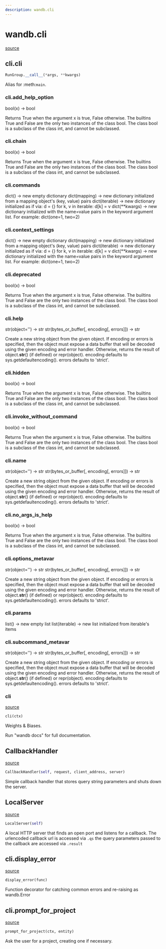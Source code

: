 ```yaml
---
description: wandb.cli
---
```


# wandb.cli
[source](https://github.com/wandb/client/blob/master/wandb/cli.py#L0)


## cli.cli
```python
RunGroup.__call__(*args, **kwargs)
```
Alias for :meth:`main`.

### cli.add_help_option
bool(x) -> bool

Returns True when the argument x is true, False otherwise.
The builtins True and False are the only two instances of the class bool.
The class bool is a subclass of the class int, and cannot be subclassed.

### cli.chain
bool(x) -> bool

Returns True when the argument x is true, False otherwise.
The builtins True and False are the only two instances of the class bool.
The class bool is a subclass of the class int, and cannot be subclassed.

### cli.commands
dict() -> new empty dictionary
dict(mapping) -> new dictionary initialized from a mapping object's
(key, value) pairs
dict(iterable) -> new dictionary initialized as if via:
d = {}
for k, v in iterable:
d[k] = v
dict(**kwargs) -> new dictionary initialized with the name=value pairs
in the keyword argument list.  For example:  dict(one=1, two=2)

### cli.context_settings
dict() -> new empty dictionary
dict(mapping) -> new dictionary initialized from a mapping object's
(key, value) pairs
dict(iterable) -> new dictionary initialized as if via:
d = {}
for k, v in iterable:
d[k] = v
dict(**kwargs) -> new dictionary initialized with the name=value pairs
in the keyword argument list.  For example:  dict(one=1, two=2)

### cli.deprecated
bool(x) -> bool

Returns True when the argument x is true, False otherwise.
The builtins True and False are the only two instances of the class bool.
The class bool is a subclass of the class int, and cannot be subclassed.

### cli.help
str(object='') -> str
str(bytes_or_buffer[, encoding[, errors]]) -> str

Create a new string object from the given object. If encoding or
errors is specified, then the object must expose a data buffer
that will be decoded using the given encoding and error handler.
Otherwise, returns the result of object.__str__() (if defined)
or repr(object).
encoding defaults to sys.getdefaultencoding().
errors defaults to 'strict'.

### cli.hidden
bool(x) -> bool

Returns True when the argument x is true, False otherwise.
The builtins True and False are the only two instances of the class bool.
The class bool is a subclass of the class int, and cannot be subclassed.

### cli.invoke_without_command
bool(x) -> bool

Returns True when the argument x is true, False otherwise.
The builtins True and False are the only two instances of the class bool.
The class bool is a subclass of the class int, and cannot be subclassed.

### cli.name
str(object='') -> str
str(bytes_or_buffer[, encoding[, errors]]) -> str

Create a new string object from the given object. If encoding or
errors is specified, then the object must expose a data buffer
that will be decoded using the given encoding and error handler.
Otherwise, returns the result of object.__str__() (if defined)
or repr(object).
encoding defaults to sys.getdefaultencoding().
errors defaults to 'strict'.

### cli.no_args_is_help
bool(x) -> bool

Returns True when the argument x is true, False otherwise.
The builtins True and False are the only two instances of the class bool.
The class bool is a subclass of the class int, and cannot be subclassed.

### cli.options_metavar
str(object='') -> str
str(bytes_or_buffer[, encoding[, errors]]) -> str

Create a new string object from the given object. If encoding or
errors is specified, then the object must expose a data buffer
that will be decoded using the given encoding and error handler.
Otherwise, returns the result of object.__str__() (if defined)
or repr(object).
encoding defaults to sys.getdefaultencoding().
errors defaults to 'strict'.

### cli.params
list() -> new empty list
list(iterable) -> new list initialized from iterable's items

### cli.subcommand_metavar
str(object='') -> str
str(bytes_or_buffer[, encoding[, errors]]) -> str

Create a new string object from the given object. If encoding or
errors is specified, then the object must expose a data buffer
that will be decoded using the given encoding and error handler.
Otherwise, returns the result of object.__str__() (if defined)
or repr(object).
encoding defaults to sys.getdefaultencoding().
errors defaults to 'strict'.

### cli
[source](https://github.com/wandb/client/blob/master/wandb/cli.py#L224)
```python
cli(ctx)
```
Weights & Biases.

Run "wandb docs" for full documentation.


## CallbackHandler
[source](https://github.com/wandb/client/blob/master/wandb/cli.py#L74)
```python
CallbackHandler(self, request, client_address, server)
```
Simple callback handler that stores query string parameters and shuts down the server.


## LocalServer
[source](https://github.com/wandb/client/blob/master/wandb/cli.py#L91)
```python
LocalServer(self)
```
A local HTTP server that finds an open port and listens for a callback. The urlencoded callback url is accessed via `.qs` the query parameters passed to the callback are accessed via `.result`


## cli.display_error
[source](https://github.com/wandb/client/blob/master/wandb/cli.py#L146)
```python
display_error(func)
```
Function decorator for catching common errors and re-raising as wandb.Error

## cli.prompt_for_project
[source](https://github.com/wandb/client/blob/master/wandb/cli.py#L163)
```python
prompt_for_project(ctx, entity)
```
Ask the user for a project, creating one if necessary.
